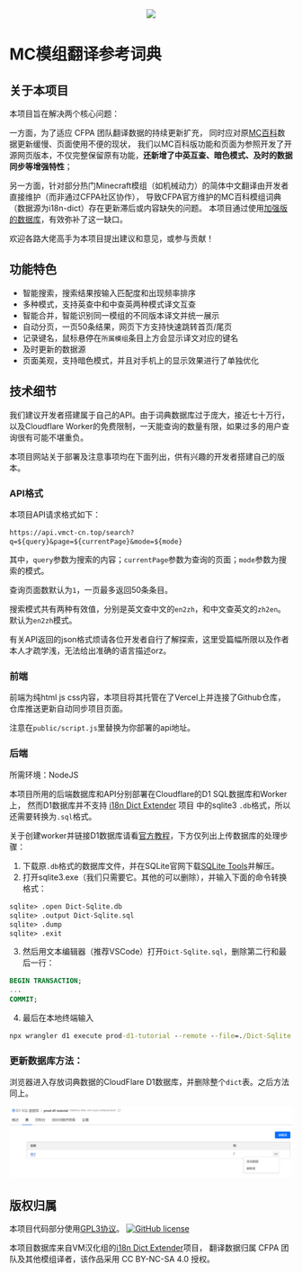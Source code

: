 <div align="center">
<img height="150" src="public/favicon.ico"/>
</div>

# MC模组翻译参考词典

## 关于本项目

本项目旨在解决两个核心问题：

一方面，为了适应 CFPA 团队翻译数据的持续更新扩充，
同时应对原[MC百科](https://dict.mcmod.cn/)数据更新缓慢、页面使用不便的现状，
我们以MC百科版功能和页面为参照开发了开源网页版本，不仅完整保留原有功能，**还新增了中英互查、暗色模式、及时的数据同步等增强特性**；

另一方面，针对部分热门Minecraft模组（如机械动力）的简体中文翻译由开发者直接维护（而非通过CFPA社区协作），
导致CFPA官方维护的MC百科模组词典（数据源为i18n-dict）存在更新滞后或内容缺失的问题。
本项目通过使用[加强版的数据库](https://github.com/VM-Chinese-translate-group/i18n-Dict-Extender)，有效弥补了这一缺口。

欢迎各路大佬高手为本项目提出建议和意见，或参与贡献！

## 功能特色

- 智能搜索，搜索结果按输入匹配度和出现频率排序
- 多种模式，支持英查中和中查英两种模式译文互查
- 智能合并，智能识别同一模组的不同版本译文并统一展示
- 自动分页，一页50条结果，网页下方支持快速跳转首页/尾页
- 记录键名，鼠标悬停在`所属模组`条目上方会显示译文对应的键名
- 及时更新的数据源
- 页面美观，支持暗色模式，并且对手机上的显示效果进行了单独优化

## 技术细节

我们建议开发者搭建属于自己的API。由于词典数据库过于庞大，接近七十万行，
以及Cloudflare Worker的免费限制，一天能查询的数量有限，如果过多的用户查询很有可能不堪重负。

本项目网站关于部署及注意事项均在下面列出，供有兴趣的开发者搭建自己的版本。

### API格式

本项目API请求格式如下：

```
https://api.vmct-cn.top/search?q=${query}&page=${currentPage}&mode=${mode}
```

其中，`query`参数为搜索的内容；`currentPage`参数为查询的页面；`mode`参数为搜索的模式。

查询页面数默认为`1`，一页最多返回50条条目。

搜索模式共有两种有效值，分别是英文查中文的`en2zh`，和中文查英文的`zh2en`。默认为`en2zh`模式。

有关API返回的json格式烦请各位开发者自行了解探索，这里受篇幅所限以及作者本人才疏学浅，无法给出准确的语言描述orz。

### 前端

前端为纯html js css内容，本项目将其托管在了Vercel上并连接了Github仓库，仓库推送更新自动同步项目页面。

注意在`public/script.js`里替换为你部署的api地址。

### 后端

所需环境：NodeJS

本项目所用的后端数据库和API分别部署在Cloudflare的D1 SQL数据库和Worker上，
然而D1数据库并不支持 [i18n Dict Extender](https://github.com/VM-Chinese-translate-group/i18n-Dict-Extender) 项目
中的sqlite3 `.db`格式，所以还需要转换为`.sql`格式。

关于创建worker并链接D1数据库请看[官方教程](https://developers.cloudflare.com/d1/get-started/)，下方仅列出上传数据库的处理步骤：

1. 下载原`.db`格式的数据库文件，并在SQLite官网下载[SQLite Tools](https://www.sqlite.org/2025/sqlite-tools-win-x64-3500200.zip)并解压。
2. 打开sqlite3.exe（我们只需要它。其他的可以删除），并输入下面的命令转换格式：

```
sqlite> .open Dict-Sqlite.db
sqlite> .output Dict-Sqlite.sql
sqlite> .dump
sqlite> .exit
```

3. 然后用文本编辑器（推荐VSCode）打开`Dict-Sqlite.sql`，删除第二行和最后一行：

```sql
BEGIN TRANSACTION;
...
COMMIT;
```

4. 最后在本地终端输入

```cmd
npx wrangler d1 execute prod-d1-tutorial --remote --file=./Dict-Sqlite.sql
```

### 更新数据库方法：

浏览器进入存放词典数据的CloudFlare D1数据库，并删除整个`dict`表。之后方法同上。

![截图](cloudflare.png)

## 版权归属

本项目代码部分使用[GPL3协议](LICENSE.md)。
[![GitHub license](https://img.shields.io/github/license/Wulian233/mcmod-translation-dict?style=flat-square)](LICENSE.md)

本项目数据库来自VM汉化组的[i18n Dict Extender](https://github.com/VM-Chinese-translate-group/i18n-Dict-Extender)项目，
翻译数据归属 CFPA 团队及其他模组译者，该作品采用 CC BY-NC-SA 4.0 授权。
